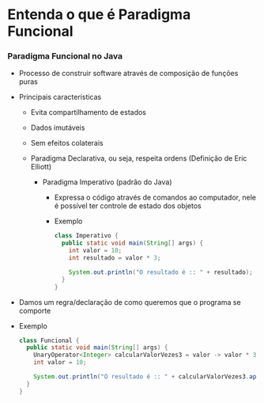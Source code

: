 # Entenda o que é Paradigma Funcional

### Paradigma Funcional no Java

* Processo de construir software através de composição de funções puras 

* Principais características

  * Evita compartilhamento de estados

  * Dados imutáveis

  * Sem efeitos colaterais

  * Paradigma Declarativa, ou seja, respeita ordens (Definição de Eric Elliott) 

    * Paradigma Imperativo (padrão do Java)

      * Expressa o código através de comandos ao computador, nele é possível ter controle de estado dos objetos

      * Exemplo

        ```java
        class Imperativo {
          public static void main(String[] args) {
            int valor = 10;
            int resultado = valor * 3;

            System.out.println("O resultado é :: " + resultado);
          }
        }
        ```
* Damos um regra/declaração de como queremos que o programa se comporte

* Exemplo

  ```java
  class Funcional {
    public static void main(String[] args) {
      UnaryOperator<Integer> calcularValorVezes3 = valor -> valor * 3;
      int valor = 10;

      System.out.println("O resultado é :: " + calcularValorVezes3.apply(10));
    }
  }
  ```